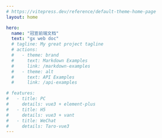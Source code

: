 ```yaml
---
# https://vitepress.dev/reference/default-theme-home-page
layout: home

hero:
  name: "冠宣前端文档"
  text: "gx web doc"
  # tagline: My great project tagline
  # actions:
  #   - theme: brand
  #     text: Markdown Examples
  #     link: /markdown-examples
  #   - theme: alt
  #     text: API Examples
  #     link: /api-examples

# features:
#   - title: PC
#     details: vue3 + element-plus
#   - title: H5
#     details: vue3 + vant
#   - title: WeChat
#     details: Taro-vue3
---
```


